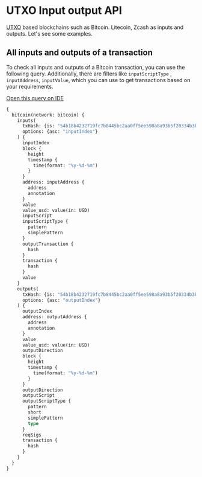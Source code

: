 # UTXO Input output API


[UTXO](https://www.geeksforgeeks.org/what-is-unspent-transaction-output-utxo/) based blockchains such as Bitcoin. Litecoin, Zcash as inputs and outputs. Let's see some examples. 




## All inputs and outputs of a transaction 

To check all inputs and outputs of a Bitcoin transaction, you can use the following query. Additionally, there are filters like `inputScriptType` , `inputAddress`, `inputValue`, which you can use to get transactions based on your requirements.

[Open this query on IDE](https://ide.bitquery.io/All-input-and-outputs-for-a-given-bitcoin-transaction)


```graphql
{
  bitcoin(network: bitcoin) {
    inputs(
      txHash: {is: "54b18b4232719fc7b8445bc2aa0ff5ee598a8a93b5f20334b3b445ed395be60c"}
      options: {asc: "inputIndex"}
    ) {
      inputIndex
      block {
        height
        timestamp {
          time(format: "%y-%d-%m")
        }
      }
      address: inputAddress {
        address
        annotation
      }
      value
      value_usd: value(in: USD)
      inputScript
      inputScriptType {
        pattern
        simplePattern
      }
      outputTransaction {
        hash
      }
      transaction {
        hash
      }
      value
    }
    outputs(
      txHash: {is: "54b18b4232719fc7b8445bc2aa0ff5ee598a8a93b5f20334b3b445ed395be60c"}
      options: {asc: "outputIndex"}
    ) {
      outputIndex
      address: outputAddress {
        address
        annotation
      }
      value
      value_usd: value(in: USD)
      outputDirection
      block {
        height
        timestamp {
          time(format: "%y-%d-%m")
        }
      }
      outputDirection
      outputScript
      outputScriptType {
        pattern
        short
        simplePattern
        type
      }
      reqSigs
      transaction {
        hash
      }
    }
  }
}

```
